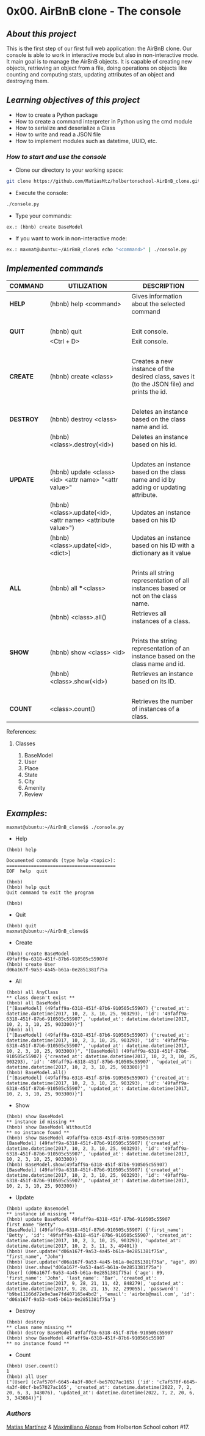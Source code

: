 

# 0x00. AirBnB clone - The console

## ***About this project***
This is the first step of our first full web application: the AirBnB clone. Our console is able to work in interactive mode 
but also in non-interactive mode. It main goal is to manage the AirBnB objects. It is capable of creating new objects, 
retrieving an object from a file, doing operations on objects like counting and computing stats, updating attributes of an object
and destroying them.
## ***Learning objectives of this project***
- How to create a Python package
- How to create a command interpreter in Python using the cmd module
- How to serialize and deserialize a Class
- How to write and read a JSON file
- How to implement modules such as datetime, UUID, etc.

### ***How to start and use the console***
- Clone our directory to your working space:
```bash
git clone https://github.com/MatiasMtz/holbertonschool-AirBnB_clone.git
```
- Execute the console: 
```bash
./console.py
```
- Type your commands: 
```
ex.: (hbnb) create BaseModel
```
- If you want to work in non-interactive mode:
```bash
ex.: maxmat@ubuntu:~/AirBnB_clone$ echo "<command>" | ./console.py
```

## ***Implemented commands***

| **COMMAND** | **UTILIZATION**                                                 | **DESCRIPTION**                                                                             |
| ---         | ---                                                             | ---                                                                                         |
| **HELP**    | (hbnb) help \<command>                                          | Gives information about the selected command                                                |
| ‎            | ‎                                                                | ‎                                                                                            |
| **QUIT**    | ‎(hbnb) quit                                                     | Exit console.                                                                               |
| ‎            | \<Ctrl + D>                                                     | Exit console.                                                                               |
| ‎            | ‎                                                                | ‎                                                                                            |
| **CREATE**  | (hbnb) create \<class>                                          | Creates a new instance of the desired class, saves it (to the JSON file) and prints the id. |
| ‎            | ‎                                                                | ‎                                                                                            |
| **DESTROY** | (hbnb) destroy \<class> <id>                                    | Deletes an instance based on the class name and id.                                         |
| ‎            | (hbnb) \<class>.destroy(\<id>)                                  | Deletes an instance based on his id.                                                        |
| ‎            | ‎                                                                | ‎                                                                                            |
| **UPDATE**  | (hbnb) update \<class> \<id> \<attr name> "\<attr value>"       | Updates an instance based on the class name and id by adding or updating attribute.         |
| ‎            | (hbnb) \<class>.update(\<id>, \<attr name> \<attribute value>") | Updates an instance based on his ID                                                         |
| ‎            | (hbnb) \<class>.update(\<id>, \<dict>)                          | Updates an instance based on his ID with a dictionary as it value                           |
| ‎            | ‎                                                                | ‎                                                                                            |
| **ALL**     | (hbnb) all **\***\<class>                                       | Prints all string representation of all instances based or not on the class name.           |
| ‎            | (hbnb) \<class>.all()                                           | Retrieves all instances of a class.                                                         |
| ‎            | ‎                                                                | ‎                                                                                            |
| **SHOW**    | (hbnb) show \<class> \<id>                                      | Prints the string representation of an instance based on the class name and id.             |
| ‎            | (hbnb) \<class>.show(\<id>)                                     | Retrieves an instance based on its ID.                                                      |
| ‎            | ‎                                                                | ‎                                                                                            |
| **COUNT**   | \<class>.count()                                                | Retrieves the number of instances of a class.                                               |

References:

<ol>
    <li>Classes</li>
    <ol>
        <li>BaseModel</li>
        <li>User</li>
        <li>Place</li>
        <li>State</li>
        <li>City</li>
        <li>Amenity</li>
        <li>Review</li>
    </ol>
</ol> 

## ***Examples***:
```
maxmat@ubuntu:~/AirBnB_clone$$ ./console.py
```
- Help
```
(hbnb) help

Documented commands (type help <topic>):
========================================
EOF  help  quit

(hbnb) 
(hbnb) help quit
Quit command to exit the program

(hbnb)
```
- Quit
```
(hbnb) quit 
maxmat@ubuntu:~/AirBnB_clone$$ 
```
- Create
```
(hbnb) create BaseModel
49faff9a-6318-451f-87b6-910505c55907d
(hbnb) create User
d06a167f-9a53-4a45-b61a-0e2851381f75a
```
- All
```
(hbnb) all AnyClass
** class doesn't exist **
(hbnb) all BaseModel
["[BaseModel] (49faff9a-6318-451f-87b6-910505c55907) {'created_at': datetime.datetime(2017, 10, 2, 3, 10, 25, 903293), 'id': '49faff9a-6318-451f-87b6-910505c55907', 'updated_at': datetime.datetime(2017, 10, 2, 3, 10, 25, 903300)}"]
(hbnb) all
["[BaseModel] (49faff9a-6318-451f-87b6-910505c55907) {'created_at': datetime.datetime(2017, 10, 2, 3, 10, 25, 903293), 'id': '49faff9a-6318-451f-87b6-910505c55907', 'updated_at': datetime.datetime(2017, 10, 2, 3, 10, 25, 903300)}", "[BaseModel] (49faff9a-6318-451f-87b6-910505c55907) {'created_at': datetime.datetime(2017, 10, 2, 3, 10, 25, 903293), 'id': '49faff9a-6318-451f-87b6-910505c55907', 'updated_at': datetime.datetime(2017, 10, 2, 3, 10, 25, 903300)}"]
(hbnb) BaseModel.all()
["[BaseModel] (49faff9a-6318-451f-87b6-910505c55907) {'created_at': datetime.datetime(2017, 10, 2, 3, 10, 25, 903293), 'id': '49faff9a-6318-451f-87b6-910505c55907', 'updated_at': datetime.datetime(2017, 10, 2, 3, 10, 25, 903300)}"]
```
- Show
```
(hbnb) show BaseModel
** instance id missing **
(hbnb) show BaseModel WithoutId
** no instance found **
(hbnb) show BaseModel 49faff9a-6318-451f-87b6-910505c55907
[BaseModel] (49faff9a-6318-451f-87b6-910505c55907) {'created_at': datetime.datetime(2017, 10, 2, 3, 10, 25, 903293), 'id': '49faff9a-6318-451f-87b6-910505c55907', 'updated_at': datetime.datetime(2017, 10, 2, 3, 10, 25, 903300)}
(hbnb) BaseModel.show(49faff9a-6318-451f-87b6-910505c55907)
[BaseModel] (49faff9a-6318-451f-87b6-910505c55907) {'created_at': datetime.datetime(2017, 10, 2, 3, 10, 25, 903293), 'id': '49faff9a-6318-451f-87b6-910505c55907', 'updated_at': datetime.datetime(2017, 10, 2, 3, 10, 25, 903300)}
```
- Update
```
(hbnb) update Basemodel
** instance id missing **
(hbnb) update BaseModel 49faff9a-6318-451f-87b6-910505c55907 first_name "Betty"
[BaseModel] (49faff9a-6318-451f-87b6-910505c55907) {'first_name': 'Betty', 'id': '49faff9a-6318-451f-87b6-910505c55907', 'created_at': datetime.datetime(2017, 10, 2, 3, 10, 25, 903293), 'updated_at': datetime.datetime(2017, 10, 2, 3, 11, 3, 49401)}
(hbnb) User.update("d06a167f-9a53-4a45-b61a-0e2851381f75a", "first_name", "John")
(hbnb) User.update("d06a167f-9a53-4a45-b61a-0e2851381f75a", "age", 89)
(hbnb) User.show("d06a167f-9a53-4a45-b61a-0e2851381f75a")
[User] (d06a167f-9a53-4a45-b61a-0e2851381f75a) {'age': 89, 'first_name': 'John', 'last_name': 'Bar', 'created_at': datetime.datetime(2017, 9, 28, 21, 11, 42, 848279), 'updated_at': datetime.datetime(2017, 9, 28, 21, 15, 32, 299055), 'password': 'b9be11166d72e9e3ae7fd407165e4bd2', 'email': 'airbnb@mail.com', 'id': 'd06a167f-9a53-4a45-b61a-0e2851381f75a'}
```
- Destroy
```
(hbnb) destroy
** class name missing **
(hbnb) destroy BaseModel 49faff9a-6318-451f-87b6-910505c55907
(hbnb) show BaseModel 49faff9a-6318-451f-87b6-910505c55907
** no instance found **
```
- Count
```
(hbnb) User.count()
1
(hbnb) all User
["[User] (c7af570f-6645-4a3f-80cf-be57027ac165) {'id': 'c7af570f-6645-4a3f-80cf-be57027ac165', 'created_at': datetime.datetime(2022, 7, 2, 20, 6, 3, 343076), 'updated_at': datetime.datetime(2022, 7, 2, 20, 6, 3, 343084)}"]
```

### ***Authors***
[Matías Martínez](https://github.com/MatiasMtz) & [Maximiliano Alonso](https://github.com/MaxiHBTN) from Holberton School cohort #17.
